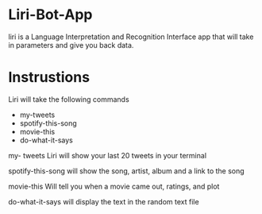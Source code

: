 # Liri-Bot-App

liri is a Language Interpretation and Recognition Interface app that will take in parameters and give you back data.

# Instrustions

Liri will take the following commands
* my-tweets
* spotify-this-song
* movie-this
* do-what-it-says

my- tweets
Liri will show your last 20 tweets in your terminal

spotify-this-song
will show the song, artist, album and a link to the song

movie-this
Will tell you when a movie came out, ratings, and plot

do-what-it-says
will display the text in the random text file

